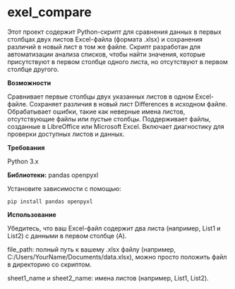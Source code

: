 # exel_compare
Этот проект содержит Python-скрипт для сравнения данных в первых столбцах двух листов Excel-файла (формата .xlsx) и сохранения различий в новый лист в том же файле. Скрипт разработан для автоматизации анализа списков, чтобы найти значения, которые присутствуют в первом столбце одного листа, но отсутствуют в первом столбце другого.

**Возможности**

Сравнивает первые столбцы двух указанных листов в одном Excel-файле.
Сохраняет различия в новый лист Differences в исходном файле.
Обрабатывает ошибки, такие как неверные имена листов, отсутствующие файлы или пустые столбцы.
Поддерживает файлы, созданные в LibreOffice или Microsoft Excel.
Включает диагностику для проверки доступных листов и данных.

**Требования**

Python 3.x

**Библиотеки:**
pandas
openpyxl

Установите зависимости с помощью:
```
pip install pandas openpyxl
```

**Использование**

Убедитесь, что ваш Excel-файл содержит два листа (например, List1 и List2) с данными в первом столбце (A).

file_path: полный путь к вашему .xlsx файлу (например, C:/Users/YourName/Documents/data.xlsx), можно просто положить файл в директорию со скриптом.

sheet1_name и sheet2_name: имена листов (например, List1, List2).
